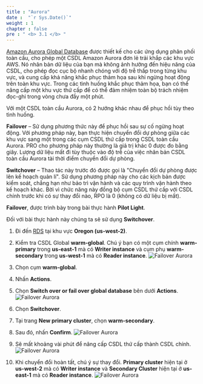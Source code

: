 ```yaml
---
title : "Aurora"
date :  "`r Sys.Date()`" 
weight : 1 
chapter : false
pre : " <b> 3.1 </b> "
---
```

[Amazon Aurora Global Database](https://aws.amazon.com/vi/rds/aurora/global-database/) được thiết kế cho các ứng dụng phân phối toàn cầu, cho phép một CSDL Amazon Aurora đơn lẻ trải khắp các khu vực AWS. Nó nhân bản dữ liệu của bạn mà không ảnh hưởng đến hiệu năng của CSDL, cho phép đọc cục bộ nhanh chóng với độ trễ thấp trong từng khu vực, và cung cấp khả năng khắc phục thảm họa sau khi ngừng hoạt động trên toàn khu vực. Trong các tình huống khắc phục thảm họa, bạn có thể nâng cấp một khu vực thứ cấp để có thể đảm nhiệm toàn bộ trách nhiệm đọc-ghi trong vòng chưa đầy một phút. 

Với một CSDL toàn cầu Aurora, có 2 hướng khác nhau để phục hồi tùy theo tình huống.

**Failover** – Sử dụng phương thức này để phục hồi sau sự cố ngừng hoạt động. Với phương pháp này, bạn thực hiện chuyển đổi dự phòng giữa các khu vực sang một trong các cụm CSDL thứ cấp trong CSDL toàn cầu Aurora. PRO cho phương pháp này thường là giả trị khác 0 được đo bằng giây. Lượng dữ liệu mất đi tùy thuộc vào độ trễ của việc nhân bản CSDL toàn cầu Aurora tài thời điểm chuyển đổi dự phòng.

**Switchover** – Thao tác này trước đó được gọi là "Chuyển đổi dự phòng được lên kế hoạch quản lí". Sử dụng phương pháp này cho các kịch bản được kiểm soát, chẳng hạn như bảo trì vận hành và các quy trình vận hành theo kế hoạch khác. Bời vì chức năng này đồng bộ cụm CSDL thứ cấp với CSDL chính trước khi có sự thay đổi nào, RPO là 0 (không có dữ liệu bị mất).

**Failover**, được trình bày trong bài thực hành **Pilot Light**.

Đối với bài thực hành này chúng ta sẽ sử dụng **Switchover**.

1. Đi đến [RDS](https://us-west-2.console.aws.amazon.com/rds/home?region=us-west-2#databases:) tại khu vực **Oregon (us-west-2)**.
2. Kiểm tra CSDL Global **warm-global**. Chú ý bạn có một cụm chính **warm-primary** trong **us-east-1** mà có **Writer instance** và cụm phụ **warm-secondary** trong **us-west-1** mà có **Reader instance**.
![Failover Aurora](/images/3.failover/3.1.aurora/3.1.1aurora.png?width=90pc)


3. Chọn cụm **warm-global**.
4. Nhấn **Actions**.
5. Chọn **Switch over or fail over global database** bên dưới **Actions**.
![Failover Aurora](/images/3.failover/3.1.aurora/3.1.2aurora.png?width=90pc)

6. Chọn **Switchover**.
7. Tại trang **New primary cluster**, chọn **warm-secondary**.
8. Sau đó, nhấn **Confirm**.
![Failover Aurora](/images/3.failover/3.1.aurora/3.1.3aurora.png?width=90pc)

9. Sẽ mất khoảng vài phút để nâng cấp CSDL thứ cấp thành CSDL chính.
![Failover Aurora](/images/3.failover/3.1.aurora/3.1.4aurora.png?width=90pc)

11. Khi chuyển đổi hoàn tất, chú ý sự thay đổi. **Primary cluster** hiện tại ở **us-west-2** mà có **Writer instance** và **Secondary Cluster** hiện tại ở **us-east-1** mà có **Reader instance**. 
![Failover Aurora](/images/3.failover/3.1.aurora/3.1.5aurora.png?width=90pc)